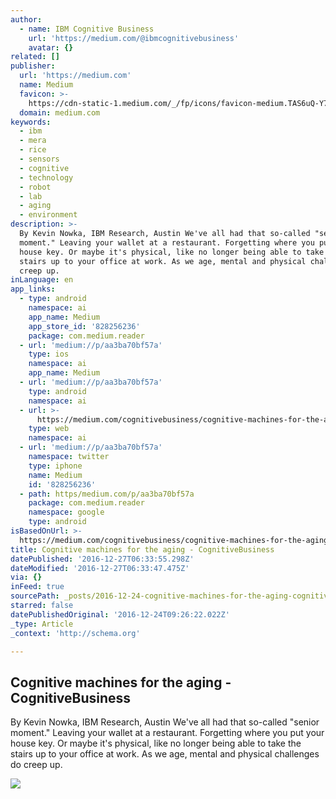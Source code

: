```yaml
---
author:
  - name: IBM Cognitive Business
    url: 'https://medium.com/@ibmcognitivebusiness'
    avatar: {}
related: []
publisher:
  url: 'https://medium.com'
  name: Medium
  favicon: >-
    https://cdn-static-1.medium.com/_/fp/icons/favicon-medium.TAS6uQ-Y7kcKgi0xjcYHXw.ico
  domain: medium.com
keywords:
  - ibm
  - mera
  - rice
  - sensors
  - cognitive
  - technology
  - robot
  - lab
  - aging
  - environment
description: >-
  By Kevin Nowka, IBM Research, Austin We've all had that so-called "senior
  moment." Leaving your wallet at a restaurant. Forgetting where you put your
  house key. Or maybe it's physical, like no longer being able to take the
  stairs up to your office at work. As we age, mental and physical challenges do
  creep up.
inLanguage: en
app_links:
  - type: android
    namespace: ai
    app_name: Medium
    app_store_id: '828256236'
    package: com.medium.reader
  - url: 'medium://p/aa3ba70bf57a'
    type: ios
    namespace: ai
    app_name: Medium
  - url: 'medium://p/aa3ba70bf57a'
    type: android
    namespace: ai
  - url: >-
      https://medium.com/cognitivebusiness/cognitive-machines-for-the-aging-aa3ba70bf57a
    type: web
    namespace: ai
  - url: 'medium://p/aa3ba70bf57a'
    namespace: twitter
    type: iphone
    name: Medium
    id: '828256236'
  - path: https/medium.com/p/aa3ba70bf57a
    package: com.medium.reader
    namespace: google
    type: android
isBasedOnUrl: >-
  https://medium.com/cognitivebusiness/cognitive-machines-for-the-aging-aa3ba70bf57a#.4t4qx8y89
title: Cognitive machines for the aging - CognitiveBusiness
datePublished: '2016-12-27T06:33:55.298Z'
dateModified: '2016-12-27T06:33:47.475Z'
via: {}
inFeed: true
sourcePath: _posts/2016-12-24-cognitive-machines-for-the-aging-cognitivebusiness.md
starred: false
datePublishedOriginal: '2016-12-24T09:26:22.022Z'
_type: Article
_context: 'http://schema.org'

---
```

<article style=""><h1>Cognitive machines for the aging - CognitiveBusiness</h1><p>By Kevin Nowka, IBM Research, Austin We've all had that so-called "senior moment." Leaving your wallet at a restaurant. Forgetting where you put your house key. Or maybe it's physical, like no longer being able to take the stairs up to your office at work. As we age, mental and physical challenges do creep up.</p><img src="https://cdn-images-1.medium.com/max/2000/1*080O9rC7ztHxpevJcwl8bg.jpeg" /></article>